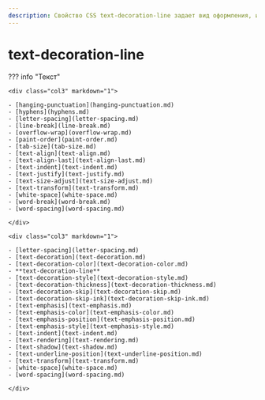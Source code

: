 ```yaml
---
description: Свойство CSS text-decoration-line задает вид оформления, используемого для текста в элементе, например подчеркивание или надчеркивание.
---
```

<!-- TODO: -->
# text-decoration-line

??? info "Текст"

    <div class="col3" markdown="1">

    - [hanging-punctuation](hanging-punctuation.md)
    - [hyphens](hyphens.md)
    - [letter-spacing](letter-spacing.md)
    - [line-break](line-break.md)
    - [overflow-wrap](overflow-wrap.md)
    - [paint-order](paint-order.md)
    - [tab-size](tab-size.md)
    - [text-align](text-align.md)
    - [text-align-last](text-align-last.md)
    - [text-indent](text-indent.md)
    - [text-justify](text-justify.md)
    - [text-size-adjust](text-size-adjust.md)
    - [text-transform](text-transform.md)
    - [white-space](white-space.md)
    - [word-break](word-break.md)
    - [word-spacing](word-spacing.md)

    </div>

    <div class="col3" markdown="1">

    - [letter-spacing](letter-spacing.md)
    - [text-decoration](text-decoration.md)
    - [text-decoration-color](text-decoration-color.md)
    - **text-decoration-line**
    - [text-decoration-style](text-decoration-style.md)
    - [text-decoration-thickness](text-decoration-thickness.md)
    - [text-decoration-skip](text-decoration-skip.md)
    - [text-decoration-skip-ink](text-decoration-skip-ink.md)
    - [text-emphasis](text-emphasis.md)
    - [text-emphasis-color](text-emphasis-color.md)
    - [text-emphasis-position](text-emphasis-position.md)
    - [text-emphasis-style](text-emphasis-style.md)
    - [text-indent](text-indent.md)
    - [text-rendering](text-rendering.md)
    - [text-shadow](text-shadow.md)
    - [text-underline-position](text-underline-position.md)
    - [text-transform](text-transform.md)
    - [white-space](white-space.md)
    - [word-spacing](word-spacing.md)

    </div>
